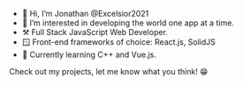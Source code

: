 - 👋 Hi, I’m Jonathan @Excelsior2021
- 👀 I’m interested in developing the world one app at a time.
- ⚒️ Full Stack JavaScript Web Developer.
- 🪟 Front-end frameworks of choice: React.js, SolidJS
- 🌱 Currently learning C++ and Vue.js.


Check out my projects, let me know what you think! 😁

<!---
Excelsior2021/Excelsior2021 is a ✨ special ✨ repository because its `README.md` (this file) appears on your GitHub profile.
You can click the Preview link to take a look at your changes.
--->
